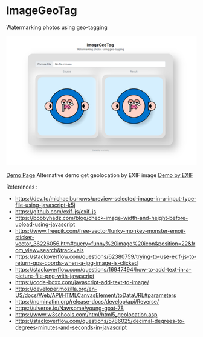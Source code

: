 # ImageGeoTag
Watermarking photos using geo-tagging

![Screenshot](https://github.com/as-shiddiq/image-geotag/raw/main/assets/images/ss.png)

[Demo Page](https://as-shiddiq.github.io/image-geotag/index.html)
Alternative demo get geolocation by EXIF image
[Demo by EXIF](https://as-shiddiq.github.io/image-geotag/byexif.html)

References :
- https://dev.to/michaelburrows/preview-selected-image-in-a-input-type-file-using-javascript-k5j
- https://github.com/exif-js/exif-js
- https://bobbyhadz.com/blog/check-image-width-and-height-before-upload-using-javascript
- https://www.freepik.com/free-vector/funky-monkey-monster-emoji-sticker-vector_36226056.htm#query=funny%20image%20icon&position=22&from_view=search&track=ais 
- https://stackoverflow.com/questions/62380759/trying-to-use-exif-js-to-return-gps-coords-when-a-jpg-image-is-clicked
- https://stackoverflow.com/questions/16947494/how-to-add-text-in-a-picture-file-png-with-javascript
- https://code-boxx.com/javascript-add-text-to-image/
- https://developer.mozilla.org/en-US/docs/Web/API/HTMLCanvasElement/toDataURL#parameters
- https://nominatim.org/release-docs/develop/api/Reverse/
- https://uiverse.io/Nawsome/young-goat-78
- https://www.w3schools.com/html/html5_geolocation.asp
- https://stackoverflow.com/questions/5786025/decimal-degrees-to-degrees-minutes-and-seconds-in-javascript
